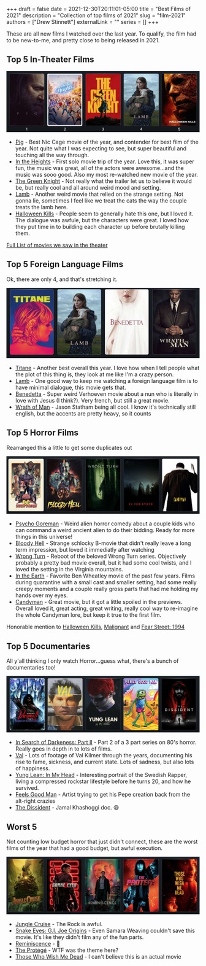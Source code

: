 +++ 
draft = false
date = 2021-12-30T20:11:01-05:00
title = "Best Films of 2021"
description = "Collection of top films of 2021"
slug = "film-2021"
authors = ["Drew Stinnett"]
externalLink = ""
series = []
+++

These are all new films I watched over the last year. To qualify, the film had
to be new-to-me, and pretty close to being released in 2021.

## Top 5 In-Theater Films

![best-in-theater-films](/images/2021-films/best-theater.png)

* [Pig](https://letterboxd.com/film/pig-2021/) - Best Nic Cage movie of the year, and contender for best film of the year. Not quite what I was expecting to see, but super beautiful and touching all the way through.
* [In the Heights](https://letterboxd.com/film/in-the-heights/) - First solo movie trip of the year. Love this, it was super fun, the music was great, all of the actors were awesome...and the music was sooo good. Also my most re-watched new movie of the year.
* [The Green Knight](https://letterboxd.com/film/the-green-knight/) - Not really what the trailer let us to believe it would be, but really cool and all around weird mood and setting.
* [Lamb](https://letterboxd.com/film/lamb-2021/) - Another weird movie that relied on the strange setting. Not gonna lie, sometimes I feel like we treat the cats the way the couple treats the lamb here.
* [Halloween Kills](https://letterboxd.com/film/halloween-kills/) - People seem to generally hate this one, but I loved it. The dialogue was awfule, but the characters were great. I loved how they put time in to building each character up before brutally killing them.

[Full List of movies we saw in the theater](https://letterboxd.com/mondodrew/list/2021-movie-church/)

## Top 5 Foreign Language Films

Ok, there are only 4, and that's stretching it.

![best-foreign-films](/images/2021-films/foreign.png)

* [Titane](https://letterboxd.com/film/titane/) - Another best overall this year. I love how when I tell people what the plot of this thing is, they look at me like I'm a crazy person.
* [Lamb](https://letterboxd.com/film/lamb-2021/) - One good way to keep me watching a foreign language film is to have minimal dialogue, this movie gets that.
* [Benedetta](https://letterboxd.com/film/benedetta/) - Super weird Verhoeven movie about a nun who is literally in love with Jesus (I think?). Very french, but still a great movie.
* [Wrath of Man](https://letterboxd.com/film/wrath-of-man/) - Jason Statham being all cool. I know it's technically still english, but the accents are pretty heavy, so it counts

## Top 5 Horror Films

Rearranged this a little to get some duplicates out

![best-horror-films](/images/2021-films/horror.png)

* [Psycho Goreman](https://letterboxd.com/film/psycho-goreman/) - Weird alien horror comedy about a couple kids who can command a weird ancient alien to do their bidding. Ready for more things in this universe!
* [Bloody Hell](https://letterboxd.com/film/bloody-hell-2020/) - Strange schlocky B-movie that didn't really leave a long term impression, but loved it immediatly after watching
* [Wrong Turn](https://letterboxd.com/film/wrong-turn-2021/) - Reboot of the beloved Wrong Turn series. Objectively probably a pretty bad movie overall, but it had some cool twists, and I loved the setting in the Virginia mountains.
* [In the Earth](https://letterboxd.com/film/in-the-earth/) - Favorite Ben Wheatley movie of the past few years. Films during quarantine with a small cast and smaller setting, had some really creepy moments and a couple really gross parts that had me holding my hands over my eyes.
* [Candyman](https://letterboxd.com/film/candyman-2021/) - Great movie, but it got a little spoiled in the previews. Overall loved it, great acting, great writing, really cool way to re-imagine the whole Candyman lore, but keep it true to the first film.

Honorable mention to [Halloween Kills](https://letterboxd.com/film/halloween-kills/), [Malignant](https://letterboxd.com/film/malignant-2021/) and [Fear Street: 1994](https://letterboxd.com/film/fear-street-1994/)

## Top 5 Documentaries

All y'all thinking I only watch Horror...guess what, there's a bunch of documentaries too!

![best-documentaries](/images/2021-films/documentaries.png)

* [In Search of Darkeness: Part II](https://letterboxd.com/film/in-search-of-darkness-part-ii/) - Part 2 of a 3 part series on 80's horror. Really goes in depth in to lots of films.
* [Val](https://letterboxd.com/film/val/) - Lots of footage of Val Kilmer through the years, documenting his rise to fame, sickness, and current state. Lots of sadness, but also lots of happiness.
* [Yung Lean: In My Head](https://letterboxd.com/film/yung-lean-in-my-head/) - Interesting portrait of the Swedish Rapper, living a compressed rockstar lifestyle before he turns 20, and how he survived.
* [Feels Good Man](https://letterboxd.com/film/feels-good-man/) - Artist trying to get his Pepe creation back from the alt-right crazies
* [The Dissident](https://letterboxd.com/film/the-dissident/) - Jamal Khashoggi doc. 😪

## Worst 5

Not counting low budget horror that just didn't connect, these are the worst
films of the year that had a good budget, but awful execution.

![worst](/images/2021-films/worst.png)

* [Jungle Cruise](https://letterboxd.com/film/jungle-cruise/) - The Rock is awful.
* [Snake Eyes: G.I. Joe Origins](https://letterboxd.com/film/snake-eyes-gi-joe-origins/) - Even Samara Weaving couldn't save this movie. It's like they didn't film any of the fun parts.
* [Reminiscence](https://letterboxd.com/film/reminiscence-2021/) - 🤮
* [The Protégé](https://letterboxd.com/film/the-protege/) - WTF was the theme here?
* [Those Who Wish Me Dead](https://letterboxd.com/film/those-who-wish-me-dead/) - I can't believe this is an actual movie